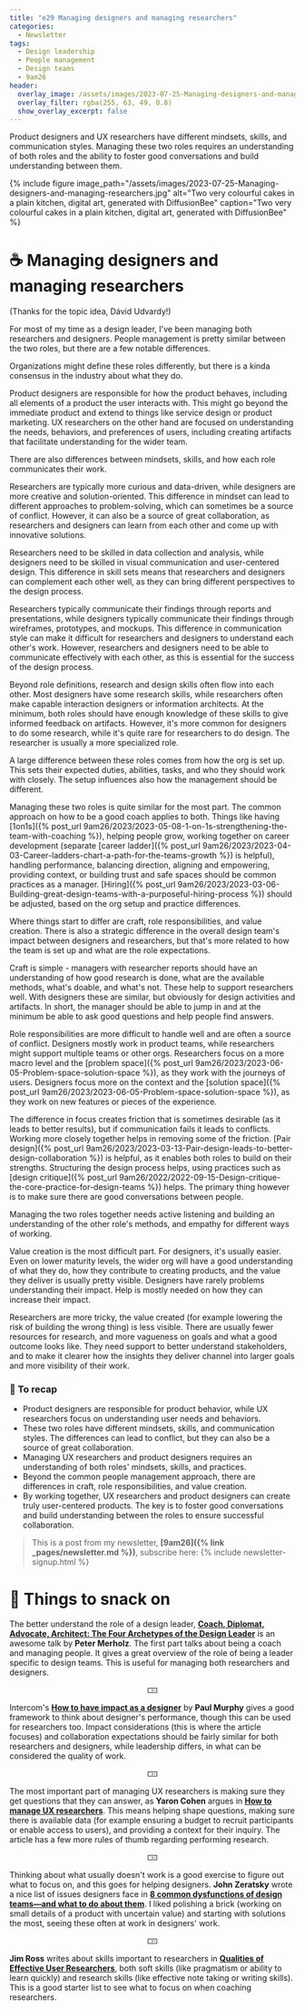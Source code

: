 ```yaml
---
title: "e29 Managing designers and managing researchers"
categories:
  - Newsletter
tags:
  - Design leadership
  - People management
  - Design teams
  - 9am26
header:
  overlay_image: /assets/images/2023-07-25-Managing-designers-and-managing-researchers.jpg
  overlay_filter: rgba(255, 63, 49, 0.8)
  show_overlay_excerpt: false
---
```


Product designers and UX researchers have different mindsets, skills, and communication styles. Managing these two roles requires an understanding of both roles and the ability to foster good conversations and build understanding between them.

{% include figure image_path="/assets/images/2023-07-25-Managing-designers-and-managing-researchers.jpg" alt="Two very colourful cakes in a plain kitchen, digital art, generated with DiffusionBee" caption="Two very colourful cakes in a plain kitchen, digital art, generated with DiffusionBee" %}

# ☕ Managing designers and managing researchers

(Thanks for the topic idea, Dávid Udvardy!)

For most of my time as a design leader, I've been managing both researchers and designers. People management is pretty similar between the two roles, but there are a few notable differences.

Organizations might define these roles differently, but there is a kinda consensus in the industry about what they do. 

Product designers are responsible for how the product behaves, including all elements of a product the user interacts with. This might go beyond the immediate product and extend to things like service design or product marketing. UX researchers on the other hand are focused on understanding the needs, behaviors, and preferences of users, including creating artifacts that facilitate understanding for the wider team.

There are also differences between mindsets, skills, and how each role communicates their work.

Researchers are typically more curious and data-driven, while designers are more creative and solution-oriented. This difference in mindset can lead to different approaches to problem-solving, which can sometimes be a source of conflict. However, it can also be a source of great collaboration, as researchers and designers can learn from each other and come up with innovative solutions.

Researchers need to be skilled in data collection and analysis, while designers need to be skilled in visual communication and user-centered design. This difference in skill sets means that researchers and designers can complement each other well, as they can bring different perspectives to the design process.

Researchers typically communicate their findings through reports and presentations, while designers typically communicate their findings through wireframes, prototypes, and mockups. This difference in communication style can make it difficult for researchers and designers to understand each other's work. However, researchers and designers need to be able to communicate effectively with each other, as this is essential for the success of the design process.

Beyond role definitions, research and design skills often flow into each other. Most designers have some research skills, while researchers often make capable interaction designers or information architects. At the minimum, both roles should have enough knowledge of these skills to give informed feedback on artifacts. However, it's more common for designers to do some research, while it's quite rare for researchers to do design. The researcher is usually a more specialized role.

A large difference between these roles comes from how the org is set up. This sets their expected duties, abilities, tasks, and who they should work with closely. The setup influences also how the management should be different.

Managing these two roles is quite similar for the most part. The common approach on how to be a good coach applies to both. Things like having [1on1s]({% post_url 9am26/2023/2023-05-08-1-on-1s-strengthening-the-team-with-coaching %}), helping people grow, working together on career development (separate [career ladder]({% post_url 9am26/2023/2023-04-03-Career-ladders-chart-a-path-for-the-teams-growth %}) is helpful), handling performance, balancing direction, aligning and empowering, providing context, or building trust and safe spaces should be common practices as a manager. [Hiring]({% post_url 9am26/2023/2023-03-06-Building-great-design-teams-with-a-purposeful-hiring-process %}) should be adjusted, based on the org setup and practice differences.

Where things start to differ are craft, role responsibilities, and value creation. There is also a strategic difference in the overall design team's impact between designers and researchers, but that's more related to how the team is set up and what are the role expectations.

Craft is simple - managers with researcher reports should have an understanding of how good research is done, what are the available methods, what's doable, and what's not. These help to support researchers well. With designers these are similar, but obviously for design activities and artifacts. In short, the manager should be able to jump in and at the minimum be able to ask good questions and help people find answers.

Role responsibilities are more difficult to handle well and are often a source of conflict. Designers mostly work in product teams, while researchers might support multiple teams or other orgs. Researchers focus on a more macro level and the [problem space]({% post_url 9am26/2023/2023-06-05-Problem-space-solution-space %}), as they work with the journeys of users. Designers focus more on the context and the [solution space]({% post_url 9am26/2023/2023-06-05-Problem-space-solution-space %}), as they work on new features or pieces of the experience. 

The difference in focus creates friction that is sometimes desirable (as it leads to better results), but if communication fails it leads to conflicts. Working more closely together helps in removing some of the friction. [Pair design]({% post_url 9am26/2023/2023-03-13-Pair-design-leads-to-better-design-collaboration %}) is helpful, as it enables both roles to build on their strengths. Structuring the design process helps, using practices such as [design critique]({% post_url 9am26/2022/2022-09-15-Design-critique-the-core-practice-for-design-teams %}) helps. The primary thing however is to make sure there are good conversations between people. 

Managing the two roles together needs active listening and building an understanding of the other role's methods, and empathy for different ways of working.

Value creation is the most difficult part. For designers, it's usually easier. Even on lower maturity levels, the wider org will have a good understanding of what they do, how they contribute to creating products, and the value they deliver is usually pretty visible. Designers have rarely problems understanding their impact. Help is mostly needed on how they can increase their impact.

Researchers are more tricky, the value created (for example lowering the risk of building the wrong thing) is less visible. There are usually fewer resources for research, and more vagueness on goals and what a good outcome looks like. They need support to better understand stakeholders, and to make it clearer how the insights they deliver channel into larger goals and more visibility of their work.

### 🥤 To recap

- Product designers are responsible for product behavior, while UX researchers focus on understanding user needs and behaviors.
- These two roles have different mindsets, skills, and communication styles. The differences can lead to conflict, but they can also be a source of great collaboration.
- Managing UX researchers and product designers requires an understanding of both roles' mindsets, skills, and practices.
- Beyond the common people management approach, there are differences in craft, role responsibilities, and value creation. 
- By working together, UX researchers and product designers can create truly user-centered products. The key is to foster good conversations and build understanding between the roles to ensure successful collaboration.

> This is a post from my newsletter, **[9am26]({% link _pages/newsletter.md %})**, subscribe here:
> {% include newsletter-signup.html %}

# 🍪 Things to snack on

The better understand the role of a design leader, [**Coach, Diplomat, Advocate, Architect: The Four Archetypes of the Design Leader**](https://www.youtube.com/watch?v=NJCUti7XSD8) is an awesome talk by **Peter Merholz**. The first part talks about being a coach and managing people. It gives a great overview of the role of being a leader specific to design teams. This is useful for managing both researchers and designers.

<p style="text-align: center;">🀲</p>

Intercom's [**How to have impact as a designer**](https://www.intercom.com/blog/product-designer-impact/) by **Paul Murphy** gives a good framework to think about designer's performance, though this can be used for researchers too. Impact considerations (this is where the article focuses) and collaboration expectations should be fairly similar for both researchers and designers, while leadership differs, in what can be considered the quality of work.

<p style="text-align: center;">🀲</p>

The most important part of managing UX researchers is making sure they get questions that they can answer, as **Yaron Cohen** argues in [**How to manage UX researchers**](https://bootcamp.uxdesign.cc/how-to-manage-ux-researchers-15e0f85dcf36). This means helping shape questions, making sure there is available data (for example ensuring a budget to recruit participants or enable access to users), and providing a context for their inquiry. The article has a few more rules of thumb regarding performing research.

<p style="text-align: center;">🀲</p>

Thinking about what usually doesn't work is a good exercise to figure out what to focus on, and this goes for helping designers. **John Zeratsky** wrote a nice list of issues designers face in [**8 common dysfunctions of design teams—and what to do about them**](https://www.invisionapp.com/inside-design/common-dysfunctions-design-teams/). I liked polishing a brick (working on small details of a product with uncertain value) and starting with solutions the most, seeing these often at work in designers' work.

<p style="text-align: center;">🀲</p>

**Jim Ross** writes about skills important to researchers in [**Qualities of Effective User Researchers**](https://www.uxmatters.com/mt/archives/2017/11/qualities-of-effective-user-researchers.php), both soft skills (like pragmatism or ability to learn quickly) and research skills (like effective note taking or writing skills). This is a good starter list to see what to focus on when coaching researchers. 